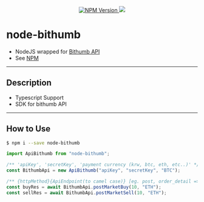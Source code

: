 <p align="center">
    <a href="https://www.npmjs.com/package/node-bithumb">
        <img src="https://img.shields.io/npm/v/node-bithumb.svg?style=flat-square&colorB=51C838" alt="NPM Version" />
    </a>
    <a href="https://github.com/semantic-release/semantic-release">
        <img src="https://img.shields.io/badge/%20%20%F0%9F%93%A6%F0%9F%9A%80-semantic--release-e10079.svg" />
    </a>
</p>

# node-bithumb
- NodeJS wrapped for [Bithumb API](https://apidocs.bithumb.com/)
- See [NPM](https://www.npmjs.com/package/node-bithumb)

---
## Description
- Typescript Support
- SDK for bithumb API

---
## How to Use
```bash
$ npm i --save node-bithumb
```

```typescript
import ApiBithumb from "node-bithumb";

/** 'apiKey', 'secretKey', 'payment currency (krw, btc, eth, etc..)' */
const BithumbApi = new ApiBithumb("apiKey", "secretKey", "BTC");

/** {httpMethod}{ApiEndpoint(to camel case)} [eg. post, order_detail => postOrderDetail()] */
const buyRes = await BithumbApi.postMarketBuy(10, "ETH");
const sellRes = await BithumbApi.postMarketSell(10, "ETH");
```
